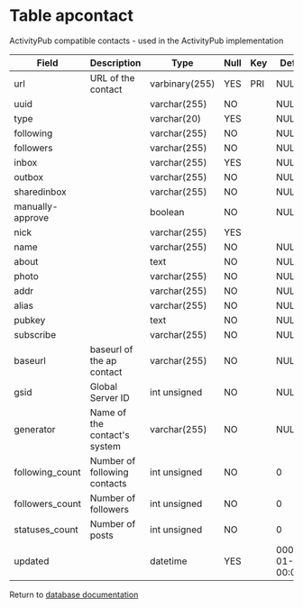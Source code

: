 Table apcontact
===========
ActivityPub compatible contacts - used in the ActivityPub implementation

| Field | Description | Type | Null | Key | Default | Extra |
| ----- | ----------- | ---- | ---- | --- | ------- | ----- |
| url | URL of the contact | varbinary(255) | YES | PRI | NULL |  |    
| uuid |  | varchar(255) | NO |  | NULL |  |    
| type |  | varchar(20) | YES |  | NULL |  |    
| following |  | varchar(255) | NO |  | NULL |  |    
| followers |  | varchar(255) | NO |  | NULL |  |    
| inbox |  | varchar(255) | YES |  | NULL |  |    
| outbox |  | varchar(255) | NO |  | NULL |  |    
| sharedinbox |  | varchar(255) | NO |  | NULL |  |    
| manually-approve |  | boolean | NO |  | NULL |  |    
| nick |  | varchar(255) | YES |  |  |  |    
| name |  | varchar(255) | NO |  | NULL |  |    
| about |  | text | NO |  | NULL |  |    
| photo |  | varchar(255) | NO |  | NULL |  |    
| addr |  | varchar(255) | NO |  | NULL |  |    
| alias |  | varchar(255) | NO |  | NULL |  |    
| pubkey |  | text | NO |  | NULL |  |    
| subscribe |  | varchar(255) | NO |  | NULL |  |    
| baseurl | baseurl of the ap contact | varchar(255) | NO |  | NULL |  |    
| gsid | Global Server ID | int unsigned | NO |  | NULL |  |    
| generator | Name of the contact&#039;s system | varchar(255) | NO |  | NULL |  |    
| following_count | Number of following contacts | int unsigned | NO |  | 0 |  |    
| followers_count | Number of followers | int unsigned | NO |  | 0 |  |    
| statuses_count | Number of posts | int unsigned | NO |  | 0 |  |    
| updated |  | datetime | YES |  | 0001-01-01 00:00:00 |  |    

Return to [database documentation](help/database)
